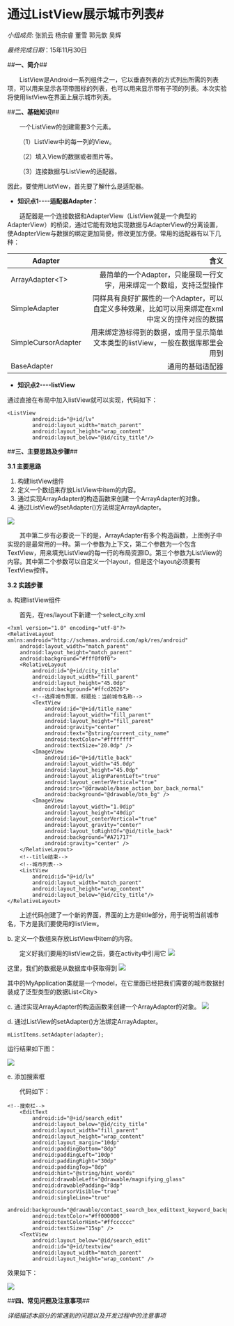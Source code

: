 # 通过ListView展示城市列表#


 *小组成员*: 张凯云 杨宗睿 董雪 郭元歆 吴辉
 
 *最终完成日期*：15年11月30日

##**一、简介**##

&ensp;&ensp;&ensp;&ensp;ListView是Android一系列组件之一，它以垂直列表的方式列出所需的列表项，可以用来显示各项带图标的列表，也可以用来显示带有子项的列表。本次实验将使用listView在界面上展示城市列表。

##**二、基础知识**##

&ensp;&ensp;&ensp;&ensp;一个ListView的创建需要3个元素。

&ensp;&ensp;&ensp;&ensp;（1）ListView中的每一列的View。

&ensp;&ensp;&ensp;&ensp;（2）填入View的数据或者图片等。

&ensp;&ensp;&ensp;&ensp;（3）连接数据与ListView的适配器。

因此，要使用ListView，首先要了解什么是适配器。
* **知识点1----适配器Adapter：**

&ensp;&ensp;&ensp;&ensp;适配器是一个连接数据和AdapterView（ListView就是一个典型的AdapterView）的桥梁，通过它能有效地实现数据与AdapterView的分离设置，使AdapterView与数据的绑定更加简便，修改更加方便。常用的适配器有以下几种：  

| **Adapter**        | **含义**   |
| --------   | -----:  |
| ArrayAdapter&lt;T>|最简单的一个Adapter，只能展现一行文字，用来绑定一个数组，支持泛型操作|
| SimpleAdapter|同样具有良好扩展性的一个Adapter，可以自定义多种效果，比如可以用来绑定在xml中定义的控件对应的数据|
| SimpleCursorAdapter|用来绑定游标得到的数据，或用于显示简单文本类型的listView，一般在数据库那里会用到|
| BaseAdapter|通用的基础适配器|

* **知识点2----listView**

通过直接在布局中加入listView就可以实现，代码如下：
```
<ListView
        android:id="@+id/lv"
        android:layout_width="match_parent"
        android:layout_height="wrap_content"
        android:layout_below="@id/city_title"/>
```


##**三、主要思路及步骤**##

**3.1 主要思路**

1. 构建listView组件
2. 定义一个数组来存放ListView中item的内容。
3. 通过实现ArrayAdapter的构造函数来创建一个ArrayAdapter的对象。
4. 通过ListView的setAdapter()方法绑定ArrayAdapter。  

![](ArrayAdapter.png)

&ensp;&ensp;&ensp;&ensp;其中第二步有必要说一下的是，ArrayAdapter有多个构造函数，上图例子中实现的是最常用的一种。第一个参数为上下文，第二个参数为一个包含TextView，用来填充ListView的每一行的布局资源ID。第三个参数为ListView的内容。其中第二个参数可以自定义一个layout，但是这个layout必须要有TextView控件。

**3.2 实践步骤**

a. 构建listView组件

&ensp;&ensp;&ensp;&ensp;首先，在res/layout下新建一个select_city.xml
``````
<?xml version="1.0" encoding="utf-8"?>
<RelativeLayout xmlns:android="http://schemas.android.com/apk/res/android"
    android:layout_width="match_parent"
    android:layout_height="match_parent"
    android:background="#fff0f0f0">
    <RelativeLayout
        android:id="@+id/city_title"
        android:layout_width="fill_parent"
        android:layout_height="45.0dp"
        android:background="#ffcd2626">
        <!--选择城市界面，标题处：当前城市名称-->
        <TextView
            android:id="@+id/title_name"
            android:layout_width="fill_parent"
            android:layout_height="fill_parent"
            android:gravity="center"
            android:text="@string/current_city_name"
            android:textColor="#ffffffff"
            android:textSize="20.0dp" />
        <ImageView
            android:id="@+id/title_back"
            android:layout_width="45.0dp"
            android:layout_height="45.0dp"
            android:layout_alignParentLeft="true"
            android:layout_centerVertical="true"
            android:src="@drawable/base_action_bar_back_normal"
            android:background="@drawable/btn_bg" />
        <ImageView
            android:layout_width="1.0dip"
            android:layout_height="40dip"
            android:layout_centerVertical="true"
            android:layout_gravity="center"
            android:layout_toRightOf="@id/title_back"
            android:background="#A71717"
            android:gravity="center" />
    </RelativeLayout>
    <!--title结束-->
    <!--城市列表-->
    <ListView
        android:id="@+id/lv"
        android:layout_width="match_parent"
        android:layout_height="wrap_content"
        android:layout_below="@id/city_title"/>
</RelativeLayout>

``````
&ensp;&ensp;&ensp;&ensp;上述代码创建了一个新的界面，界面的上方是title部分，用于说明当前城市名，下方是我们要使用的listView。

b. 定义一个数组来存放ListView中item的内容。

&ensp;&ensp;&ensp;&ensp;定义好我们要用的listView之后，要在activity中引用它
![](onCreate.png)

这里，我们的数据是从数据库中获取得到
![](citylist.png)

其中的MyApplication类就是一个model，在它里面已经把我们需要的城市数据封装成了泛型类型的数据List&lt;City>

c. 通过实现ArrayAdapter的构造函数来创建一个ArrayAdapter的对象。
![](adapter.png)


d. 通过ListView的setAdapter()方法绑定ArrayAdapter。
```
mListItems.setAdapter(adapter);
```


运行结果如下图：

![](listView1.png)

e. 添加搜索框

&ensp;&ensp;&ensp;&ensp;代码如下：
```
<!--搜索栏-->
    <EditText
        android:id="@+id/search_edit"
        android:layout_below="@id/city_title"
        android:layout_width="fill_parent"
        android:layout_height="wrap_content"
        android:layout_margin="10dp"
        android:paddingBottom="8dp"
        android:paddingLeft="10dp"
        android:paddingRight="30dp"
        android:paddingTop="8dp"
        android:hint="@string/hint_words"
        android:drawableLeft="@drawable/magnifying_glass"
        android:drawablePadding="8dp"
        android:cursorVisible="true"
        android:singleLine="true"
        android:background="@drawable/contact_search_box_edittext_keyword_background"
        android:textColor="#ff000000"
        android:textColorHint="#ffcccccc"
        android:textSize="15sp" />
    <TextView
        android:layout_below="@id/search_edit"
        android:id="@+id/textview"
        android:layout_width="match_parent"
        android:layout_height="wrap_content" />
```
效果如下：

![](edittext.png)


##**四、常见问题及注意事项**##

*详细描述本部分的常遇到的问题以及开发过程中的注意事项*
